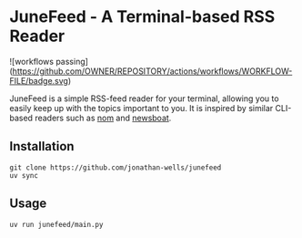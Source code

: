 # JuneFeed - A Terminal-based RSS Reader

![workflows passing]
(https://github.com/OWNER/REPOSITORY/actions/workflows/WORKFLOW-FILE/badge.svg)

JuneFeed is a simple RSS-feed reader for your terminal, allowing you to easily keep up with the
topics important to you. It is inspired by similar CLI-based readers such as
[nom](https://github.com/guyfedwards/nom) and [newsboat](https://github.com/newsboat/newsboat).

## Installation
```
git clone https://github.com/jonathan-wells/junefeed
uv sync
```

## Usage
```
uv run junefeed/main.py
```

